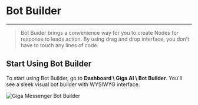 # Bot Builder
***

> Bot Buider brings a convenience way for you to create Nodes for response to leads action. By using drag and drop interface, you don't have to touch any lines of code.

## Start Using Bot Builder
To start using Bot Builder, go to **Dashboard \ Giga AI \ Bot Builder**. You'll see a sleek visual bot builder with WYSIWYG interface.

![Giga Messenger Bot Builder](/images/docs-wp-bot-builder.png)